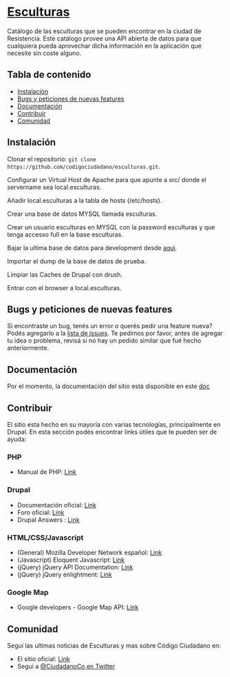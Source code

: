 # [Esculturas](https://github.com/codigociudadano/esculturas)

Catálogo de las esculturas que se pueden encontrar en la ciudad de Resistencia. Este catálogo provee una API abierta de datos para que cualquiera pueda aprovechar dicha información en la aplicación que necesite sin coste alguno.

## Tabla de contenido

 - [Instalación](#instalacion)
 - [Bugs y peticiones de nuevas features](#Bugs-y-peticiones-de-nuevas-features)
 - [Documentación](#documentacion)
 - [Contribuir](#contribuir)
 - [Comunidad](#comunidad)

## Instalación

Clonar el repositorio:  `git clone https://github.com/codigociudadano/esculturas.git`.

Configurar un Virtual Host de Apache para que apunte a src/ donde el servername sea local.esculturas.

Añadir local.esculturas a la tabla de hosts (/etc/hosts).

Crear una base de datos MYSQL llamada esculturas.

Crear un usuario esculturas en MYSQL con la password esculturas y que tenga accesso full en la base esculturas.

Bajar la ultima base de datos para development desde [aqui](http://www.codigociudadano.co/downloads/esculturas/esculturasdb-latest.tar.gz).

Importar el dump de la base de datos de prueba.

Limpiar las Caches de Drupal con drush.

Entrar con el browser a local.esculturas.


## Bugs y peticiones de nuevas features

Si encontraste un bug, tenés un error o querés pedir una feature nueva? Podés agregarlo a la [lista de issues](https://github.com/codigociudadano/esculturas/issues). Te pedimos por favor, antes de agregar tu idea o problema, revisá si no hay un pedido similar que fué hecho anteriormente.

## Documentación

Por el momento, la documentación del sitio está disponible en este [doc](https://github.com/codigociudadano/esculturas)

## Contribuir

El sitio esta hecho en su mayoría con varias tecnologías, principalmente en Drupal. En esta sección podés encontrar links útiles que te pueden ser de ayuda:

### PHP ####
 
 - Manual de PHP: [Link](http://www.php.net/manual/es/)

### Drupal ###
 - Documentación oficial: [Link](https://drupal.org/documentation)
 - Foro oficial: [Link](https://drupal.org/forum)
 - Drupal Answers : [Link](http://drupal.stackexchange.com/)

### HTML/CSS/Javascript

 - (General) Mozilla Developer Network español: [Link](https://developer.mozilla.org/es/)
 - (Javascript) Eloquent Javascript: [Link](http://eloquentjavascript.net/contents.html)
 - (jQuery) jQuery API Documentation: [Link](http://api.jquery.com/)
 - (jQuery) jQuery enlightment: [Link](http://jqueryenlightenment.com/jquery_enlightenment.pdf)

### Google Map

 - Google developers - Google Map API: [Link](https://developers.google.com/maps/)

## Comunidad

 Seguí las ultimas noticias de Esculturas y mas sobre Código Ciudadano en:
 - El sitio oficial: [Link](http://www.codigociudadano.com.ar/)
 - Seguí a [@CiudadanoCo en Twitter](https://twitter.com/CiudadanoCo)
